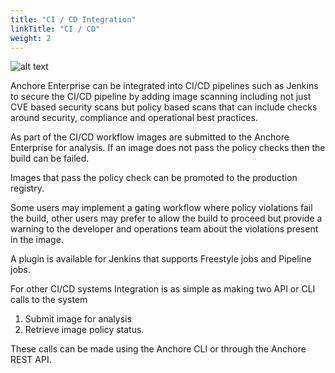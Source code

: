 ```yaml
---
title: "CI / CD Integration"
linkTitle: "CI / CD"
weight: 2
---
```


![alt text](ci-cd.png)

Anchore Enterprise can be integrated into CI/CD pipelines such as Jenkins to secure the CI/CD pipeline by adding image scanning including not just CVE based security scans but policy based scans that can include checks around security, compliance and operational best practices.

As part of the CI/CD workflow images are submitted to the Anchore Enterprise for analysis. If an image does not pass the policy checks then the build can be failed.

Images that pass the policy check can be promoted to the production registry.

Some users may implement a gating workflow where policy violations fail the build, other users may prefer to allow the build to proceed but provide a warning to the developer and operations team about the violations present in the image.

A plugin is available for Jenkins that supports Freestyle jobs and Pipeline jobs.

For other CI/CD systems Integration is as simple as making two API or CLI calls to the system

1. Submit image for analysis  
2. Retrieve image policy status.

These calls can be made using the Anchore CLI or through the Anchore REST API.
